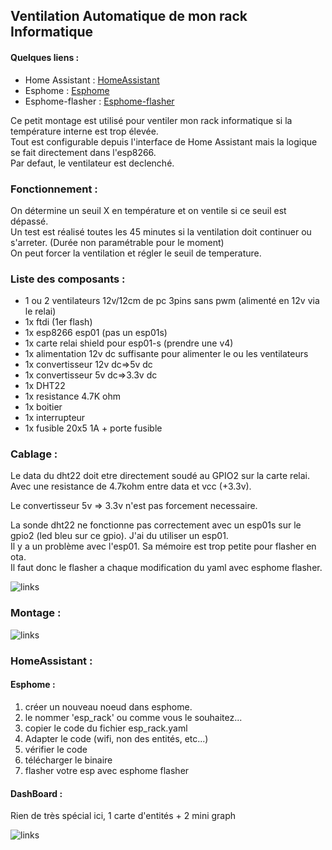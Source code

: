 ## Ventilation Automatique de mon rack Informatique

#### Quelques liens :
- Home Assistant : [HomeAssistant](https://www.home-assistant.io/) 
- Esphome : [Esphome](https://esphome.io/index.html) 
- Esphome-flasher : [Esphome-flasher](https://github.com/esphome/esphome-flasher/releases)

Ce petit montage est utilisé pour ventiler mon rack informatique si la température interne est trop élevée.    
Tout est configurable depuis l'interface de Home Assistant mais la logique se fait directement dans l'esp8266.   
Par defaut, le ventilateur est declenché.

### Fonctionnement :

On détermine un seuil X en température et on ventile si ce seuil est dépassé.   
Un test est réalisé toutes les 45 minutes si la ventilation doit continuer ou s'arreter. (Durée non paramétrable pour le moment)  
On peut forcer la ventilation et régler le seuil de temperature.

### Liste des composants :

- 1 ou 2 ventilateurs 12v/12cm de pc 3pins sans pwm (alimenté en 12v via le relai)
- 1x ftdi (1er flash)
- 1x esp8266 esp01 (pas un esp01s)
- 1x carte relai shield pour esp01-s (prendre une v4)
- 1x alimentation 12v dc suffisante pour alimenter le ou les ventilateurs
- 1x convertisseur 12v dc=>5v dc
- 1x convertisseur 5v dc=>3.3v dc 
- 1x DHT22
- 1x resistance 4.7K ohm
- 1x boitier
- 1x interrupteur
- 1x fusible 20x5 1A + porte fusible

### Cablage :

Le data du dht22 doit etre directement soudé au GPIO2 sur la carte relai.  
Avec une resistance de 4.7kohm entre data et vcc (+3.3v).   

Le convertisseur 5v => 3.3v n'est pas forcement necessaire.    

La sonde dht22 ne fonctionne pas correctement avec un esp01s sur le gpio2 (led bleu sur ce gpio).
J'ai du utiliser un esp01.   
Il y a un problème avec l'esp01. Sa mémoire est trop petite pour flasher en ota.  
Il faut donc le flasher a chaque modification du yaml avec esphome flasher.  

![links](https://github.com/NicoDupont/esp_cellier_rack/blob/master/doc/shemapaint.png?raw=true)

### Montage :

![links](https://github.com/NicoDupont/esp_cellier_rack/blob/master/img/botier.jpg?raw=true)


### HomeAssistant :

#### Esphome :

1. créer un nouveau noeud dans esphome.  
2. le nommer 'esp_rack' ou comme vous le souhaitez... 
3. copier le code du fichier esp_rack.yaml  
4. Adapter le code (wifi, non des entités, etc...)
6. vérifier le code  
7. télécharger le binaire  
8. flasher votre esp avec esphome flasher  

#### DashBoard :

Rien de très spécial ici, 1 carte d'entités  + 2 mini graph

![links](https://github.com/NicoDupont/esp_cellier_rack/blob/master/img/dashboardha.png?raw=true)
    






